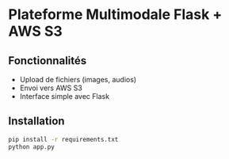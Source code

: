 # Plateforme Multimodale Flask + AWS S3

## Fonctionnalités
- Upload de fichiers (images, audios)
- Envoi vers AWS S3
- Interface simple avec Flask

## Installation
```bash
pip install -r requirements.txt
python app.py

